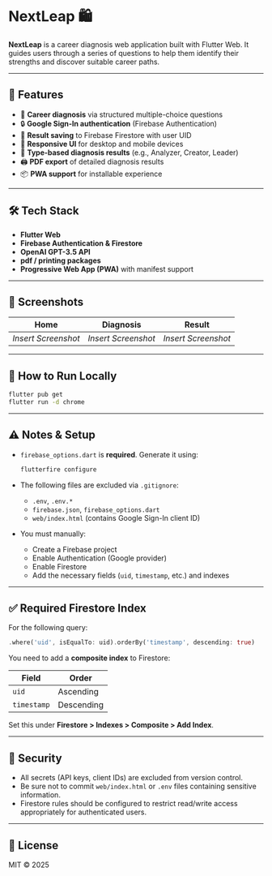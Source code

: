 # NextLeap 🛍️

**NextLeap** is a career diagnosis web application built with Flutter Web.
It guides users through a series of questions to help them identify their strengths and discover suitable career paths.

---

## 🚀 Features

* 🧠 **Career diagnosis** via structured multiple-choice questions
* 🔒 **Google Sign-In authentication** (Firebase Authentication)
* 📂 **Result saving** to Firebase Firestore with user UID
* 📱 **Responsive UI** for desktop and mobile devices
* 🧽 **Type-based diagnosis results** (e.g., Analyzer, Creator, Leader)
* 🖨️ **PDF export** of detailed diagnosis results
* 📦 **PWA support** for installable experience

---

## 🛠️ Tech Stack

* **Flutter Web**
* **Firebase Authentication & Firestore**
* **OpenAI GPT-3.5 API**
* **pdf / printing packages**
* **Progressive Web App (PWA)** with manifest support

---

## 📸 Screenshots

| Home                | Diagnosis           | Result              |
| ------------------- | ------------------- | ------------------- |
| *Insert Screenshot* | *Insert Screenshot* | *Insert Screenshot* |

---

## 🔧 How to Run Locally

```bash
flutter pub get
flutter run -d chrome
```

---

## ⚠️ Notes & Setup

* `firebase_options.dart` is **required**. Generate it using:

  ```bash
  flutterfire configure
  ```
* The following files are excluded via `.gitignore`:

  * `.env`, `.env.*`
  * `firebase.json`, `firebase_options.dart`
  * `web/index.html` (contains Google Sign-In client ID)
* You must manually:

  * Create a Firebase project
  * Enable Authentication (Google provider)
  * Enable Firestore
  * Add the necessary fields (`uid`, `timestamp`, etc.) and indexes

---

## ✅ Required Firestore Index

For the following query:

```dart
.where('uid', isEqualTo: uid).orderBy('timestamp', descending: true)
```

You need to add a **composite index** to Firestore:

| Field       | Order      |
| ----------- | ---------- |
| `uid`       | Ascending  |
| `timestamp` | Descending |

Set this under **Firestore > Indexes > Composite > Add Index**.

---

## 🔐 Security

* All secrets (API keys, client IDs) are excluded from version control.
* Be sure not to commit `web/index.html` or `.env` files containing sensitive information.
* Firestore rules should be configured to restrict read/write access appropriately for authenticated users.

---

## 📄 License

MIT © 2025
